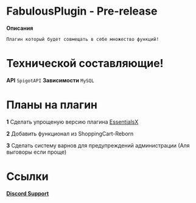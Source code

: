 # FabulousPlugin - Pre-release
**Описания**
```
Плагин который будет совмещать в себе множество функций!
```


# Технической составляющие!
**API** ```SpigotAPI```
**Зависимости** ```MySQL```

# Планы на плагин
**1** Сделать упрощеную версию плагина [EssentialsX](https://www.spigotmc.org/resources/essentialsx.9089/)

**2** Добавить функционал из ShoppingCart-Reborn

**3** Сделать систему варнов для предупреждений администрации (Аля выговоры если проще)
# Ссылки

[**Discord Support**](https://discord.gg/U6H9Zw7Fhg)
